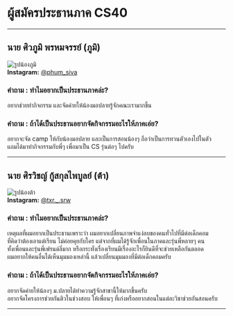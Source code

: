 # ผู้สมัครประธานภาค CS40

---

## นาย ศิวภูมิ พรหมจรรย์ (ภูมิ)  
![รูปน้องภูมิ](ใส่ลิงก์รูปที่นี่)  
**Instagram:** [@phum_siva](https://www.instagram.com/phum_siva/)  

### คำถาม : ทำไมอยากเป็นประธานภาคล่ะ?  
อยากช่วยทำกิจกรรม และจัดค่ายให้น้องมอปลายรู้จักคณะเรามากขึ้น

### คำถาม : ถ้าได้เป็นประธานอยากจัดกิจกรรมอะไรให้ภาคเอ่ย?  
อยากจะจัด camp ให้กับน้องมอปลาย และเป็นการสอนน้องๆ ถือว่าเป็นการทวนตัวเองไปในตัว  
แถมได้มาทำกิจกรรมกับพี่ๆ เพื่อมาเป็น CS รุ่นต่อๆ ไปครับ

---

## นาย ศิรวิชญ์ กู้สกุลไพบูลย์ (ต้า)  
![รูปน้องต้า](ใส่ลิงก์รูปที่นี่)  
**Instagram:** [@txr._.srw](https://www.instagram.com/txr._.srw/)  

### คำถาม : ทำไมอยากเป็นประธานภาคล่ะ?  
เหตุผลที่ผมอยากเป็นประธานเพราะว่า ผมอยากเปลี่ยนภาพจำแง่ลบของคนทั่วไปที่มีต่อเด็กคอม  
ที่คิดว่าต้องเอาแต่เรียน ไม่ค่อยคุยกับใคร แต่จากที่ผมได้รู้จักเพื่อนในภาคและรุ่นพี่หลายๆ คน  
ทั้งเพื่อนและรุ่นพี่เฟรนด์ลี่มาก หรือกระทั่งเรื่องเรียนมีเรื่องอะไรก็ยินดีที่จะช่วยเหลือกันตลอด  
ผมอยากให้คนอื่นได้เห็นมุมมองเหล่านี้ แล้วเปลี่ยนมุมมองที่มีต่อเด็กคอมครับ

### คำถาม : ถ้าได้เป็นประธานอยากจัดกิจกรรมอะไรให้ภาคเอ่ย?  
อยากจัดค่ายให้น้องๆ ม.ปลายได้ทำความรู้จักสาขานี้ให้มากขึ้นครับ  
อยากจัดโครงการช่วยกันติวในช่วงสอบ ให้เพื่อนๆ ที่เก่งหรืออยากสอนในแต่ละวิชาช่วยกันสอนครับ

---
